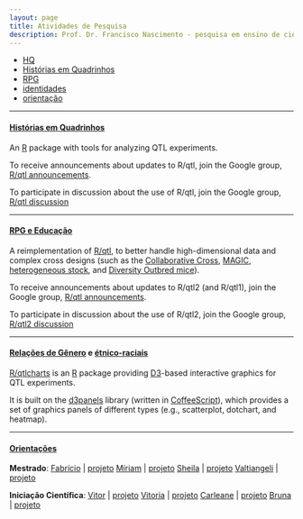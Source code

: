 ```yaml
---
layout: page
title: Atividades de Pesquisa
description: Prof. Dr. Francisco Nascimento - pesquisa em ensino de ciências e educação
---
```


<div class="navbar">
    <div class="navbar-inner">
        <ul class="nav">
            <li><a href="https://github.com/kbroman">HQ</a></li>
            <li><a href="https://rqtl.org">Histórias em Quadrinhos</a></li>
            <li><a href="https://kbroman.org/qtl2">RPG</a></li>
            <li><a href="https://kbroman.org/qtlcharts">identidades</a></li>
            <li><a href="https://kbroman.org/orientacao">orientação</a></li>
        </ul>
    </div>
</div>

---

#### <a name="qtl"></a>[Histórias em Quadrinhos](https://rqtl.org)

An [R](https://www.r-project.org/) package with tools for analyzing QTL experiments.

To receive announcements about updates to R/qtl, join the
Google group, [R/qtl announcements](https://groups.google.com/group/rqtl-announce).

To participate in discussion about the use of R/qtl, join the
Google group, [R/qtl discussion](https://groups.google.com/group/rqtl-disc)

---

#### <a name="qtl2"></a>[RPG e Educação](https://kbroman.org/qtl2)

A reimplementation of [R/qtl](https://rqtl.org), to better handle
high-dimensional data and complex cross designs (such as the
[Collaborative Cross](https://www.ncbi.nlm.nih.gov/pubmed/15514660),
[MAGIC](https://www.ncbi.nlm.nih.gov/pubmed/18295532),
[heterogeneous stock](https://www.ncbi.nlm.nih.gov/pubmed/11973314),
and
[Diversity Outbred mice](https://www.ncbi.nlm.nih.gov/pubmed/2234561)).

To receive announcements about updates to R/qtl2 (and R/qtl1), join the
Google group, [R/qtl announcements](https://groups.google.com/group/rqtl-announce).

To participate in discussion about the use of R/qtl2, join the
Google group, [R/qtl2 discussion](https://groups.google.com/group/rqtl2-disc)

---

#### <a name="qtlcharts"></a>[Relações de Gênero](https://kbroman.org/qtlcharts) e [étnico-raciais](https://kbroman.org/d3panels)

[R/qtlcharts](https://kbroman.org/qtlcharts) is an
[R](https://www.r-project.org) package providing [D3](https://d3js.org)-based
interactive graphics for QTL experiments.

It is built on the [d3panels](https://kbroman.org/d3panels) library
(written in [CoffeeScript](https://coffeescript.org/)), which provides
a set of graphics panels of different types (e.g., scatterplot,
dotchart, and heatmap).

---
#### <a name="orientacao"></a>[Orientações](https://kbroman.org/qtlcharts2)

**Mestrado**: 
[Fabrício](https://www.biostat.wisc.edu/software/f2/f2_0.50.tar.gz)    | [projeto](https://www.biostat.wisc.edu/software/f2/f2_0.50.zip)
[Míriam](https://www.biostat.wisc.edu/software/f2/f2_0.50.tar.gz)      | [projeto](https://www.biostat.wisc.edu/software/f2/f2_0.50.zip)
[Sheila](https://www.biostat.wisc.edu/software/f2/f2_0.50.tar.gz)      | [projeto](https://www.biostat.wisc.edu/software/f2/f2_0.50.zip)
[Valtiangeli](https://www.biostat.wisc.edu/software/f2/f2_0.50.tar.gz) | [projeto](https://www.biostat.wisc.edu/software/f2/f2_0.50.zip)

**Iniciação Científica**: 
[Vitor](https://www.biostat.wisc.edu/software/f2/f2_0.50.tar.gz)    | [projeto](https://www.biostat.wisc.edu/software/f2/f2_0.50.zip)
[Vitoria](https://www.biostat.wisc.edu/software/f2/f2_0.50.tar.gz)  | [projeto](https://www.biostat.wisc.edu/software/f2/f2_0.50.zip)
[Carleane](https://www.biostat.wisc.edu/software/f2/f2_0.50.tar.gz) | [projeto](https://www.biostat.wisc.edu/software/f2/f2_0.50.zip)
[Bruna](https://www.biostat.wisc.edu/software/f2/example.tar.gz)    | [projeto](https://www.biostat.wisc.edu/software/f2/example.zip)
